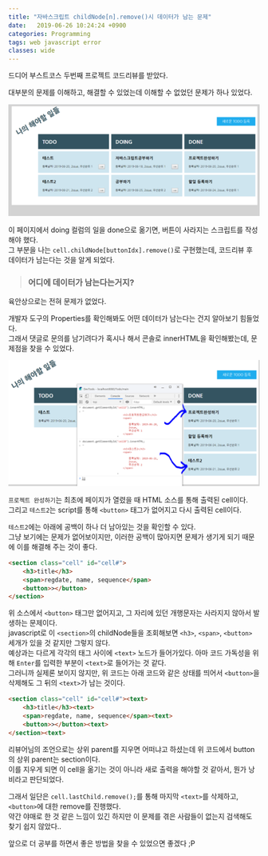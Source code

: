 ```yaml
---
title: "자바스크립트 childNode[n].remove()시 데이터가 남는 문제"
date:   2019-06-26 10:24:24 +0900
categories: Programming
tags: web javascript error
classes: wide
---
```


드디어 부스트코스 두번째 프로젝트 코드리뷰를 받았다.  
  
대부분의 문제를 이해하고, 해결할 수 있었는데 이해할 수 없었던 문제가 하나 있었다.  
  
![TodoList](/assets/images/todoList.png)  
  
이 페이지에서 doing 컬럼의 일을 done으로 옮기면, 버튼이 사라지는 스크립트를 작성해야 했다.  
그 부분을 나는 `cell.childNode[buttonIdx].remove()`로 구현했는데, 코드리뷰 후 데이터가 남는다는 것을 알게 되었다.  
  
> ### 어디에 데이터가 남는다는거지? 

육안상으로는 전혀 문제가 없었다.  
  
개발자 도구의 Properties를 확인해봐도 어떤 데이터가 남는다는 건지 알아보기 힘들었다.  
그래서 댓글로 문의를 남기려다가 혹시나 해서 콘솔로 innerHTML을 확인해봤는데, 문제점을 찾을 수 있었다.  
  
![innerHTML](/assets/images/todoList_innerHTML.png)  
  
`프로젝트 완성하기`는 최초에 페이지가 열렸을 때 HTML 소스를 통해 출력된 cell이다.  
그리고 `테스트2`는 script를 통해 `<button>` 태그가 없어지고 다시 출력된 cell이다.  
  
`테스트2`에는 아래에 공백이 하나 더 남아있는 것을 확인할 수 있다.  
그냥 보기에는 문제가 없어보이지만, 이러한 공백이 많아지면 문제가 생기게 되기 때문에 이를 해결해 주는 것이 좋다.  

```html
<section class="cell" id="cell#">
	<h3>title</h3>
	<span>regdate, name, sequence</span>
	<button>></button>
</section>
```
  
위 소스에서 `<button>` 태그만 없어지고, 그 자리에 있던 개행문자는 사라지지 않아서 발생하는 문제이다.  
javascript로 이 `<section>`의 childNode들을 조회해보면 `<h3>`, `<span>`, `<button>` 세개가 있을 것 같지만 그렇지 않다.  
예상과는 다르게 각각의 태그 사이에 `<text>` 노드가 들어가있다. 아마 코드 가독성을 위해 `Enter`를 입력한 부분이 `<text>`로 들어가는 것 같다.  
그러니까 실제론 보이지 않지만, 위 코드는 아래 코드와 같은 상태를 띄어서 `<button>`을 삭제해도 그 뒤의 `<text>`가 남는 것이다. 

```html
<section class="cell" id="cell#"><text>
	<h3>title</h3><text>
	<span>regdate, name, sequence</span><text>
	<button>></button><text>
</section><text>
```
  
리뷰어님의 조언으로는 상위 parent를 지우면 어떠냐고 하셨는데 위 코드에서 button의 상위 parent는 section이다.  
이를 지우게 되면 이 cell을 옮기는 것이 아니라 새로 출력을 해야할 것 같아서, 뭔가 낭비라고 판단되었다.  
  
그래서 일단은 `cell.lastChild.remove();`를 통해 마지막 `<text>`를 삭제하고, `<button>`에 대한 remove를 진행했다.  
약간 야매로 한 것 같은 느낌이 있긴 하지만 이 문제를 겪은 사람들이 없는지 검색해도 찾기 쉽지 않았다..  
  
앞으로 더 공부를 하면서 좋은 방법을 찾을 수 있었으면 좋겠다 ;P  